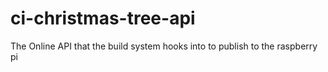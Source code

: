 # ci-christmas-tree-api
The Online API that the build system hooks into to publish to the raspberry pi
